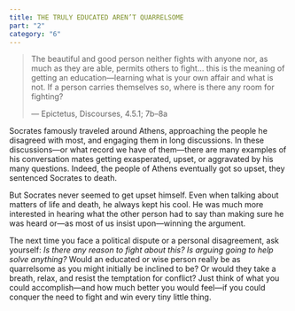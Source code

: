 ```yaml
---
title: THE TRULY EDUCATED AREN’T QUARRELSOME
part: "2"
category: "6"
---
```


> The beautiful and good person neither fights with anyone nor, as much as they are able, permits others to fight... this is the meaning of getting an education—learning what is your own affair and what is not. If a person carries themselves so, where is there any room for fighting?
>
> — Epictetus, Discourses, 4.5.1; 7b–8a

Socrates famously traveled around Athens, approaching the people he disagreed with most, and engaging them in long discussions. In these discussions—or what record we have of them—there are many examples of his conversation mates getting exasperated, upset, or aggravated by his many questions. Indeed, the people of Athens eventually got so upset, they sentenced Socrates to death.

But Socrates never seemed to get upset himself. Even when talking about matters of life and death, he always kept his cool. He was much more interested in hearing what the other person had to say than making sure he was heard or—as most of us insist upon—winning the argument.

The next time you face a political dispute or a personal disagreement, ask yourself: _Is there any reason to fight about this? Is arguing going to help solve anything?_ Would an educated or wise person really be as quarrelsome as you might initially be inclined to be? Or would they take a breath, relax, and resist the temptation for conflict? Just think of what you could accomplish—and how much better you would feel—if you could conquer the need to fight and win every tiny little thing.
